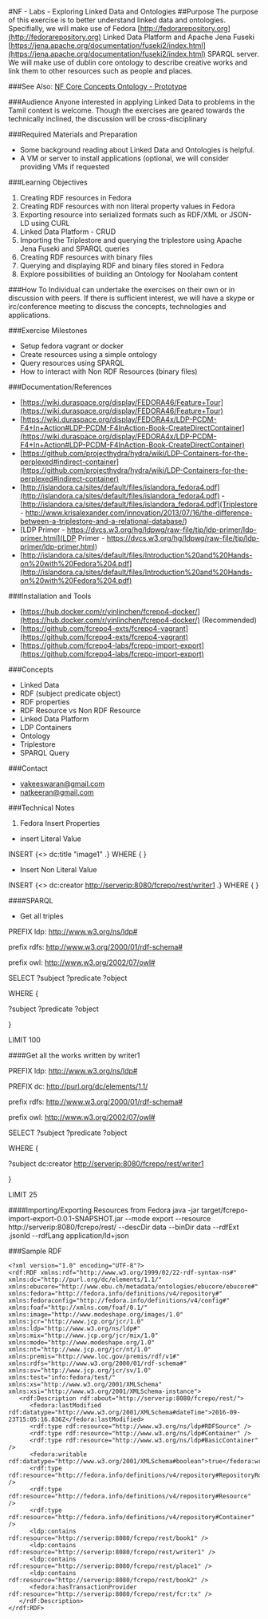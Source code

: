 #NF - Labs - Exploring Linked Data and Ontologies
##Purpose
The purpose of this exercise is to better understand linked data and ontologies.  Specifially, we will make use of 
Fedora [http://fedorarepository.org](http://fedorarepository.org) Linked Data Platform and Apache Jena Fuseki [https://jena.apache.org/documentation/fuseki2/index.html](https://jena.apache.org/documentation/fuseki2/index.html) SPARQL server.  
We will make use of dublin core ontology to describe creative works and link them to other resources such as people and places.

###See Also:
[NF Core Concepts Ontology - Prototype](https://docs.google.com/document/d/13jLu-OnyDwhw4LLOay6JBzhLxSioXJRjD2PjePTtRUA/edit)

###Audience
Anyone interested in applying Linked Data to problems in the Tamil context is welcome.  Though the exercises are geared towards the technically inclined, the discussion will be cross-disciplinary  

###Required Materials and Preparation
* Some background reading about Linked Data and Ontologies is helpful.
* A VM or server to install applications (optional, we will consider providing VMs if requested


###Learning Objectives
1. Creating RDF resources in Fedora
2. Creating RDF resources with non literal property values in Fedora
3. Exporting resource into serialized formats such as RDF/XML or JSON-LD using CURL
4. Linked Data Platform - CRUD
5. Importing the Triplestore and querying the triplestore using Apache Jena Fuseki  and SPARQL queries
6. Creating RDF resources with binary files
7. Querying and displaying RDF and binary files stored in Fedora 
8. Explore possibilities of building an Ontology for Noolaham content

###How To
Individual can undertake the exercises on their own or in discussion with peers.  If there is sufficient interest, we will have a skype or irc/conference meeting to discuss the concepts, technologies and applications.

###Exercise Milestones
- Setup fedora vagrant or docker
- Create resources using a simple ontology
- Query resources using SPARQL
- How to interact with Non RDF Resources (binary files)

###Documentation/References
- [https://wiki.duraspace.org/display/FEDORA46/Feature+Tour](https://wiki.duraspace.org/display/FEDORA46/Feature+Tour)
- [https://wiki.duraspace.org/display/FEDORA4x/LDP-PCDM-F4+In+Action#LDP-PCDM-F4InAction-Book-CreateDirectContainer](https://wiki.duraspace.org/display/FEDORA4x/LDP-PCDM-F4+In+Action#LDP-PCDM-F4InAction-Book-CreateDirectContainer)
- [https://github.com/projecthydra/hydra/wiki/LDP-Containers-for-the-perplexed#indirect-container](https://github.com/projecthydra/hydra/wiki/LDP-Containers-for-the-perplexed#indirect-container)
- [http://islandora.ca/sites/default/files/islandora_fedora4.pdf](http://islandora.ca/sites/default/files/islandora_fedora4.pdf)
 -[http://islandora.ca/sites/default/files/islandora_fedora4.pdf](Triplestore - http://www.krisalexander.com/innovation/2013/07/16/the-difference-between-a-triplestore-and-a-relational-database/)
- [LDP Primer - https://dvcs.w3.org/hg/ldpwg/raw-file/tip/ldp-primer/ldp-primer.html](LDP Primer - https://dvcs.w3.org/hg/ldpwg/raw-file/tip/ldp-primer/ldp-primer.html)
- [http://islandora.ca/sites/default/files/Introduction%20and%20Hands-on%20with%20Fedora%204.pdf](http://islandora.ca/sites/default/files/Introduction%20and%20Hands-on%20with%20Fedora%204.pdf)

###Installation and Tools
- [https://hub.docker.com/r/yinlinchen/fcrepo4-docker/](https://hub.docker.com/r/yinlinchen/fcrepo4-docker/) (Recommended)
- [https://github.com/fcrepo4-exts/fcrepo4-vagrant](https://github.com/fcrepo4-exts/fcrepo4-vagrant)
- [https://github.com/fcrepo4-labs/fcrepo-import-export](https://github.com/fcrepo4-labs/fcrepo-import-export)

###Concepts
- Linked Data
- RDF (subject predicate object)
- RDF properties
- RDF Resource vs Non RDF Resource
- Linked Data Platform
- LDP Containers
- Ontology
- Triplestore
- SPARQL Query

###Contact
- vakeeswaran@gmail.com
- natkeeran@gmail.com

###Technical Notes
 1. Fedora Insert Properties
  - insert Literal Value

INSERT {<> dc:title "image1" .}
WHERE { }

  - Insert Non Literal Value
  
INSERT {<> dc:creator <http://serverip:8080/fcrepo/rest/writer1> .}
WHERE { }

####SPARQL
 - Get all triples
 
PREFIX ldp: <http://www.w3.org/ns/ldp#>

prefix rdfs: <http://www.w3.org/2000/01/rdf-schema#>

prefix owl: <http://www.w3.org/2002/07/owl#>

SELECT ?subject ?predicate ?object

WHERE {

  ?subject ?predicate ?object
  
}

LIMIT 100

####Get all the works written by writer1

 PREFIX ldp: <http://www.w3.org/ns/ldp#>
 
PREFIX dc: <http://purl.org/dc/elements/1.1/>

prefix rdfs: <http://www.w3.org/2000/01/rdf-schema#>

prefix owl: <http://www.w3.org/2002/07/owl#>

SELECT ?subject ?predicate ?object

WHERE {

  ?subject dc:creator <http://serverip:8080/fcrepo/rest/writer1>
  
}

LIMIT 25

####Importing/Exporting Resources from Fedora
java -jar target/fcrepo-import-export-0.0.1-SNAPSHOT.jar --mode export --resource http://serverip:8080/fcrepo/rest/ --descDir data --binDir data --rdfExt .jsonld --rdfLang application/ld+json


###Sample RDF

```
<?xml version="1.0" encoding="UTF-8"?>
<rdf:RDF xmlns:rdf="http://www.w3.org/1999/02/22-rdf-syntax-ns#" xmlns:dc="http://purl.org/dc/elements/1.1/" xmlns:ebucore="http://www.ebu.ch/metadata/ontologies/ebucore/ebucore#" xmlns:fedora="http://fedora.info/definitions/v4/repository#" xmlns:fedoraconfig="http://fedora.info/definitions/v4/config#" xmlns:foaf="http://xmlns.com/foaf/0.1/" xmlns:image="http://www.modeshape.org/images/1.0" xmlns:jcr="http://www.jcp.org/jcr/1.0" xmlns:ldp="http://www.w3.org/ns/ldp#" xmlns:mix="http://www.jcp.org/jcr/mix/1.0" xmlns:mode="http://www.modeshape.org/1.0" xmlns:nt="http://www.jcp.org/jcr/nt/1.0" xmlns:premis="http://www.loc.gov/premis/rdf/v1#" xmlns:rdfs="http://www.w3.org/2000/01/rdf-schema#" xmlns:sv="http://www.jcp.org/jcr/sv/1.0" xmlns:test="info:fedora/test/" xmlns:xs="http://www.w3.org/2001/XMLSchema" xmlns:xsi="http://www.w3.org/2001/XMLSchema-instance">
   <rdf:Description rdf:about="http://serverip:8080/fcrepo/rest/">
      <fedora:lastModified rdf:datatype="http://www.w3.org/2001/XMLSchema#dateTime">2016-09-23T15:05:16.836Z</fedora:lastModified>
      <rdf:type rdf:resource="http://www.w3.org/ns/ldp#RDFSource" />
      <rdf:type rdf:resource="http://www.w3.org/ns/ldp#Container" />
      <rdf:type rdf:resource="http://www.w3.org/ns/ldp#BasicContainer" />
      <fedora:writable rdf:datatype="http://www.w3.org/2001/XMLSchema#boolean">true</fedora:writable>
      <rdf:type rdf:resource="http://fedora.info/definitions/v4/repository#RepositoryRoot" />
      <rdf:type rdf:resource="http://fedora.info/definitions/v4/repository#Resource" />
      <rdf:type rdf:resource="http://fedora.info/definitions/v4/repository#Container" />
      <ldp:contains rdf:resource="http://serverip:8080/fcrepo/rest/book1" />
      <ldp:contains rdf:resource="http://serverip:8080/fcrepo/rest/writer1" />
      <ldp:contains rdf:resource="http://serverip:8080/fcrepo/rest/place1" />
      <ldp:contains rdf:resource="http://serverip:8080/fcrepo/rest/book2" />
      <fedora:hasTransactionProvider rdf:resource="http://serverip:8080/fcrepo/rest/fcr:tx" />
   </rdf:Description>
</rdf:RDF>
```

